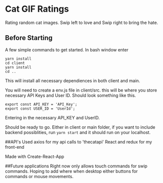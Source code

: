 # Cat GIF Ratings
Rating random cat images. Swip left to love and Swip right to bring the hate.

## Before Starting
A few simple commands to get started.
In bash window enter

````
yarn install
cd client
yarn install
cd ..
````

This will install all necessary dependiences in both client and main.

You will need to create a env.js file in client/src. this will be where you store necessary API Keys and User ID. Should look something like this.

````
export const API_KEY = 'API_Key';
export const USER_ID = 'UserId';
````

Entering in the necessary API_KEY and UserID.

Should be ready to go. Either in client or main folder, if you want to include backend possiblities, run `yarn start` and it should run on your localhost.

##API's 
Used axios for my api calls to 'thecatapi' 
React and redux for my front-end

Made with Create-React-App 

##Future applications
Right now only allows touch commands for swip commands. Hoping to add where when desktop either buttons for commands or mouse movements. 


